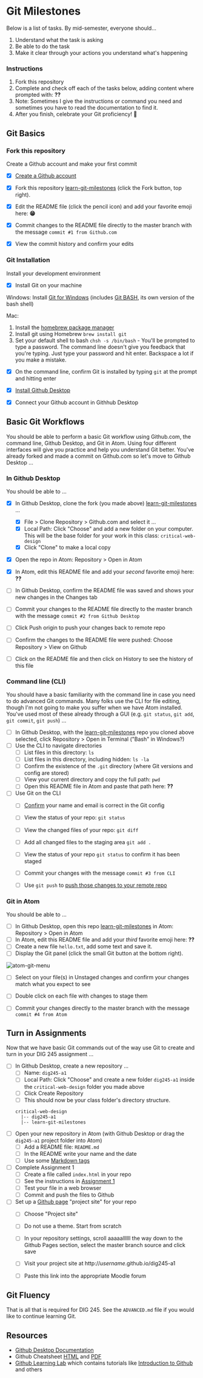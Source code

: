 # Git Milestones

Below is a list of tasks. By mid-semester, everyone should...

1. Understand what the task is asking
1. Be able to do the task
1. Make it clear through your actions you understand what's happening


### Instructions

1. Fork this repository
1. Complete and check off each of the tasks below, adding content where prompted with: **??**
1. Note: Sometimes I give the instructions or command you need and sometimes you have to read the documentation to find it.
1. After you finish, celebrate your Git proficiency! 🙌  


## Git Basics


### Fork this repository
Create a Github account and make your first commit

- [x] [Create a Github account](https://github.com/join)
- [x] Fork this repository [learn-git-milestones](https://github.com/omundy/learn-git-milestones) (click the Fork button, top right).
- [x] Edit the README file (click the pencil icon) and add your favorite emoji here: **😁**
- [x] Commit changes to the README file directly to the master branch with the message `commit #1 from Github.com`
- [x] View the commit history and confirm your edits


### Git Installation
Install your development environment

- [x] Install Git on your machine

Windows: Install [Git for Windows](https://gitforwindows.org/) (includes [Git BASH](https://www.atlassian.com/git/tutorials/git-bash), its own version of the bash shell)

Mac:
1. Install the [homebrew package manager](https://brew.sh/)
1. Install git using Homebrew `brew install git`
1. Set your default shell to bash `chsh -s /bin/bash` - You'll be prompted to type a password. The command line doesn't give you feedback that you're typing. Just type your password and hit enter. Backspace a lot if you make a mistake.

- [x] On the command line, confirm Git is installed by typing `git` at the prompt and hitting enter
- [x] [Install Github Desktop](https://desktop.github.com/)
- [x] Connect your Github account in Githhub Desktop




## Basic Git Workflows
You should be able to perform a basic Git workflow using Github.com, the command line, Github Desktop, and Git in Atom. Using four different interfaces will give you practice and help you understand Git better. You've already forked and made a commit on Github.com so let's move to Github Desktop ...


### In Github Desktop
You should be able to ...

- [x] In Github Desktop, clone the fork (you made above) [learn-git-milestones](https://github.com/omundy/learn-git-milestones) ...
  - [x] File > Clone Repository > Github.com and select it ...
  - [x] Local Path: Click "Choose" and add a new folder on your computer. This will be the base folder for your work in this class: `critical-web-design`
  - [x] Click "Clone" to make a local copy
- [x] Open the repo in Atom: Repository > Open in Atom  
- [x] In Atom, edit this README file and add your *second* favorite emoji here: **??**
- [ ] In Github Desktop, confirm the README file was saved and shows your new changes in the Changes tab
- [ ] Commit your changes to the README file directly to the master branch with the message `commit #2 from Github Desktop`
- [ ] Click Push origin to push your changes back to remote repo  
- [ ] Confirm the changes to the README file were pushed: Choose Repository > View on Github
- [ ] Click on the README file and then click on History to see the history of this file


### Command line (CLI)
You should have a basic familiarity with the command line in case you need to do advanced Git commands. Many folks use the CLI for file editing, though I'm not going to make you suffer when we have Atom installed. You've used most of these already through a GUI (e.g. `git status`, `git add`, `git commit`, `git push`) ...


- [ ] In Github Desktop, with the [learn-git-milestones](https://github.com/omundy/learn-git-milestones) repo you cloned above selected, click Repository > Open in Terminal ("Bash" in Windows?)
- [ ] Use the CLI to navigate directories  
  - [ ] List files in this directory: `ls`
  - [ ] List files in this directory, including hidden: `ls -la`  
  - [ ] Confirm the existence of the `.git` directory (where Git versions and config are stored)
  - [ ] View your current directory and copy the full path: `pwd`
  - [ ] Open this README file in Atom and paste that path here: **??**
- [ ] Use Git on the CLI
  - [ ] [Confirm](https://docs.github.com/en/github/using-git/setting-your-username-in-git) your name and email is correct in the Git config
  - [ ] View the status of your repo: `git status`
  - [ ] View the changed files of your repo: `git diff`
  - [ ] Add all changed files to the staging area `git add .`
  - [ ] View the status of your repo `git status` to confirm it has been staged
  - [ ] Commit your changes with the message `commit #3 from CLI`
  - [ ] Use `git push` to [push those changes to your remote repo](https://docs.github.com/en/github/using-git/pushing-commits-to-a-remote-repository)


### Git in Atom
You should be able to ...

- [ ] In Github Desktop, open this repo [learn-git-milestones](https://github.com/omundy/learn-git-milestones) in Atom: Repository > Open in Atom  
- [ ] In Atom, edit this README file and add your *third* favorite emoji here: **??**
- [ ] Create a new file `hello.txt`, add some text and save it.
- [ ] Display the Git panel (click the small Git button at the bottom right).

![atom-git-menu](img/atom-git-menu.png)

- [ ] Select on your file(s) in Unstaged changes and confirm your changes match what you expect to see
- [ ] Double click on each file with changes to stage them  
- [ ] Commit your changes directly to the master branch with the message `commit #4 from Atom`




## Turn in Assignments
Now that we have basic Git commands out of the way use Git to create and turn in your DIG 245 assignment ...


- [ ] In Github Desktop, create a new repository ...
  - [ ] Name: `dig245-a1`
  - [ ] Local Path: Click "Choose" and create a new folder `dig245-a1` inside the `critical-web-design` folder you made above
  - [ ] Click Create Repository
  - [ ] This should now be your class folder's directory structure.
  ```
  critical-web-design
    |-- dig245-a1
    |-- learn-git-milestones
  ```
- [ ] Open your new repository in Atom (with Github Desktop or drag the `dig245-a1` project folder into Atom)
  - [ ] Add a README file: `README.md`
  - [ ] In the README write your name and the date
  - [ ] Use some [Markdown tags](https://guides.github.com/pdfs/markdown-cheatsheet-online.pdf)
- [ ] Complete Assignment 1
  - [ ] Create a file called `index.html` in your repo
  - [ ] See the instructions in [Assignment 1](https://docs.google.com/document/d/17U_zmzM_eML_qkG0PaOdDRcEk3YEmbiQ1TyNnbAM08k/edit)
  - [ ] Test your file in a web browser
  - [ ] Commit and push the files to Github
- [ ] Set up a [Github page](https://pages.github.com/) "project site" for your repo
  - [ ] Choose "Project site"
  - [ ] Do not use a theme. Start from scratch
  - [ ] In your repository settings, scroll aaaaallllll the way down to the Github Pages section, select the master branch source and click save
  - [ ] Visit your project site at http://*username*.github.io/dig245-a1
  - [ ] Paste this link into the appropriate Moodle forum


## Git Fluency

That is all that is required for DIG 245. See the `ADVANCED.md` file if you would like to continue learning Git.


## Resources

* [Github Desktop Documentation](https://docs.github.com/en/desktop)
* Github Cheatsheet [HTML](https://github.github.com/training-kit/downloads/github-git-cheat-sheet/) and [PDF](https://github.github.com/training-kit/downloads/github-git-cheat-sheet.pdf)
* [Github Learning Lab](https://lab.github.com/) which contains tutorials like [Introduction to Github](https://lab.github.com/githubtraining/introduction-to-github) and others
